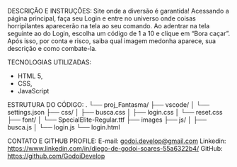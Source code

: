 DESCRIÇÃO E INSTRUÇÕES:
Site onde a diversão é garantida! 
Acessando a página principal, faça seu Login e entre no universo onde coisas horripilantes aparecerão na tela ao seu comando.
Ao adentrar na tela seguinte ao do Login, escolha um código de 1 a 10 e clique em “Bora caçar”.
Após isso, por conta e risco, saiba qual imagem medonha aparece, sua descrição e como combate-la.

TECNOLOGIAS UTILIZADAS:
- HTML 5,
- CSS,
- JavaScript

ESTRUTURA DO CÓDIGO:
.
└── proj_Fantasma/
    ├── vscode/
    │   └── settings.json
    ├── css/
    │   ├── busca.css
    │   ├── login.css
    │   └── reset.css
    ├── font/
    │   └── SpecialElite-Regular.ttf
    ├── images
    ├── js/
    │   ├── busca.js
    │   └── login.js
    └── login.html

CONTATO E GITHUB PROFILE:
E-mail: godoi.develop@gmail.com
Linkedin: https://www.linkedin.com/in/diego-de-godoi-soares-55a6322b4/
GitHub: https://github.com/GodoiDevelop
